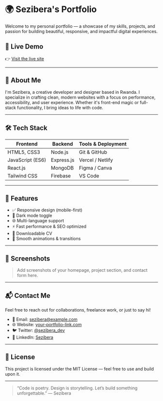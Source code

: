 # 🌍 Sezibera's Portfolio

Welcome to my personal portfolio — a showcase of my skills, projects, and passion for building beautiful, responsive, and impactful digital experiences.

## 🚀 Live Demo
👉 [Visit the live site](https://your-portfolio-link.com)

---

## 🧠 About Me

I'm Sezibera, a creative developer and designer based in Rwanda. I specialize in crafting clean, modern websites with a focus on performance, accessibility, and user experience. Whether it's front-end magic or full-stack functionality, I bring ideas to life with code.

---

## 🛠️ Tech Stack

| Frontend        | Backend         | Tools & Deployment     |
|----------------|-----------------|-------------------------|
| HTML5, CSS3     | Node.js         | Git & GitHub            |
| JavaScript (ES6)| Express.js      | Vercel / Netlify        |
| React.js        | MongoDB         | Figma / Canva           |
| Tailwind CSS    | Firebase        | VS Code                 |

---

## 🌟 Features

- ✅ Responsive design (mobile-first)
- 🌙 Dark mode toggle
- 🌐 Multi-language support
- ⚡ Fast performance & SEO optimized
- 📄 Downloadable CV
- 🧩 Smooth animations & transitions

---

## 📸 Screenshots

> Add screenshots of your homepage, project section, and contact form here.

---

## 📬 Contact Me

Feel free to reach out for collaborations, freelance work, or just to say hi!

- 📧 Email: sezibera@example.com  
- 🌐 Website: [your-portfolio-link.com](https://my-folio-web.netlify.app/)  
- 🐦 Twitter: [@sezibera_dev](https://twitter.com/sezibera_dev)  
- 💼 LinkedIn: [Sezibera](https://linkedin.com/in/sezibera)

---

## 📜 License

This project is licensed under the MIT License — feel free to use and build upon it.

---

> “Code is poetry. Design is storytelling. Let’s build something unforgettable.” — Sezibera



